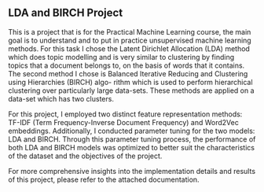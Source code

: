 ## LDA and BIRCH Project

This is a project that is for the Practical Machine Learning course, the main goal is to understand
and to put in practice unsupervised machine learning methods. For this task I chose the Latent
Dirichlet Allocation (LDA) method which does topic modelling and is very similar to clustering
by finding topics that a document belongs to, on the basis of words that it contains. The second
method I chose is Balanced Iterative Reducing and Clustering using Hierarchies (BIRCH) algo-
rithm which is used to perform hierarchical clustering over particularly large data-sets. These
methods are applied on a data-set which has two clusters.


For this project, I employed two distinct feature representation methods: TF-IDF (Term Frequency-Inverse Document Frequency) and Word2Vec embeddings. Additionally, I conducted parameter tuning for the two models: LDA and BIRCH. Through this parameter tuning process, the performance of both LDA and BIRCH models was optimized to better suit the characteristics of the dataset and the objectives of the project.

For more comprehensive insights into the implementation details and results of this project, please refer to the attached documentation. 
